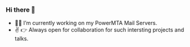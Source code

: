 ### Hi there 👋
- :man_technologist:	I’m currently working on my PowerMTA Mail Servers.
- :v:	:point_right:	 Always open for collaboration for such intersting projects and talks.

<!--
**jerrybopara/jerrybopara** is a ✨ _special_ ✨ repository because its `README.md` (this file) appears on your GitHub profile.

Here are some ideas to get you started:

- 🔭 I’m currently working on my profile...
- 👯 I’m looking to collaborate on ...
- 💬 Ask me about ...
- 📫 How to reach me: ...
- 😄 Pronouns: ...
- ⚡ Fun fact: ...
-->
